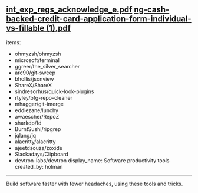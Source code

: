 [int_exp_regs_acknowledge_e.pdf](https://github.com/github/explore/files/13801765/int_exp_regs_acknowledge_e.pdf)
[ng-cash-backed-credit-card-application-form-individual-vs-fillable (1).pdf](https://github.com/github/explore/files/13801761/ng-cash-backed-credit-card-application-form-individual-vs-fillable.1.pdf)
---
items:
 - ohmyzsh/ohmyzsh
 - microsoft/terminal
 - ggreer/the_silver_searcher
 - arc90/git-sweep
 - bhollis/jsonview
 - ShareX/ShareX
 - sindresorhus/quick-look-plugins
 - rtyley/bfg-repo-cleaner
 - mhagger/git-imerge
 - eddiezane/lunchy
 - awaescher/RepoZ
 - sharkdp/fd
 - BurntSushi/ripgrep
 - jqlang/jq
 - alacritty/alacritty
 - ajeetdsouza/zoxide
 - Slackadays/Clipboard
 - devtron-labs/devtron
display_name: Software productivity tools
created_by: holman
---
Build software faster with fewer headaches, using these tools and tricks.
